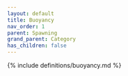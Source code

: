 ```yaml
---
layout: default
title: Buoyancy
nav_order: 1
parent: Spawning
grand_parent: Category
has_children: false
---
```


{% include definitions/buoyancy.md %}